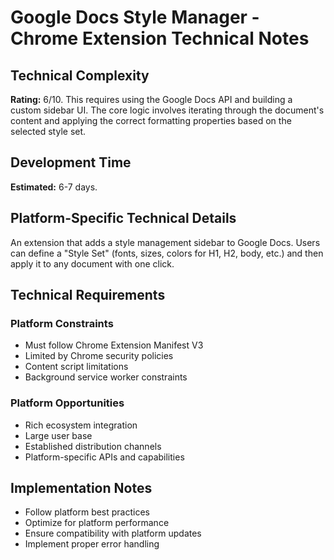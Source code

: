 # Google Docs Style Manager - Chrome Extension Technical Notes

## Technical Complexity
**Rating:** 6/10. This requires using the Google Docs API and building a custom sidebar UI. The core logic involves iterating through the document's content and applying the correct formatting properties based on the selected style set.

## Development Time
**Estimated:** 6-7 days.

## Platform-Specific Technical Details
An extension that adds a style management sidebar to Google Docs. Users can define a "Style Set" (fonts, sizes, colors for H1, H2, body, etc.) and then apply it to any document with one click.

## Technical Requirements

### Platform Constraints
- Must follow Chrome Extension Manifest V3
- Limited by Chrome security policies
- Content script limitations
- Background service worker constraints

### Platform Opportunities
- Rich ecosystem integration
- Large user base
- Established distribution channels
- Platform-specific APIs and capabilities

## Implementation Notes
- Follow platform best practices
- Optimize for platform performance
- Ensure compatibility with platform updates
- Implement proper error handling
